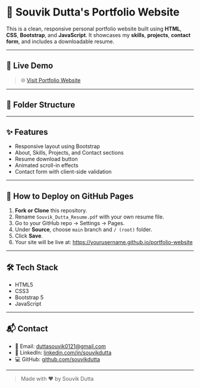 # 💼 Souvik Dutta's Portfolio Website

This is a clean, responsive personal portfolio website built using **HTML**, **CSS**, **Bootstrap**, and **JavaScript**. It showcases my **skills**, **projects**, **contact form**, and includes a downloadable resume.

---

## 🔗 Live Demo

> 🌐 [Visit Portfolio Website](file:///C:/Users/SATYAJIT/Desktop/Portfolio%20Website/index.html)

---

## 📁 Folder Structure


---

## ✨ Features

- Responsive layout using Bootstrap
- About, Skills, Projects, and Contact sections
- Resume download button
- Animated scroll-in effects
- Contact form with client-side validation

---

## 🚀 How to Deploy on GitHub Pages

1. **Fork or Clone** this repository.
2. Rename `Souvik_Dutta_Resume.pdf` with your own resume file.
3. Go to your GitHub repo → Settings → Pages.
4. Under **Source**, choose `main` branch and `/ (root)` folder.
5. Click **Save**.
6. Your site will be live at:
https://yourusername.github.io/portfolio-website

---

## 🛠 Tech Stack

- HTML5
- CSS3
- Bootstrap 5
- JavaScript

---

## 📬 Contact

- 📧 Email: duttasouvik0121@gmail.com 
- 💼 LinkedIn: [linkedin.com/in/souvikdutta](https://www.linkedin.com/in/souvik-dutta-4b4310201/)  
- 💻 GitHub: [github.com/souvikdutta](https://github.com/Souvik21937)

---

> Made with ❤️ by Souvik Dutta
